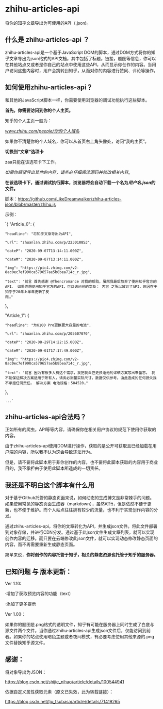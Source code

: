 # zhihu-articles-api

将你的知乎文章导出为可使用的API（.json)。

## 什么是 zhihu-articles-api ？

zhihu-articles-api是一个基于JavaScript DOM的脚本，通过DOM方式将你的知乎文章导出为json格式的API文档，其中包括了标题，链接，题图等信息，你可以在其他站点又或者是你自己的站点中使用这些API，从而显示你创作的内容。当用户访问这些内容时，用户会跳转到知乎，从而对你的内容进行赞同、评论等操作。

## 如何使用zhihu-articles-api？

和其他的JavaScript脚本一样，你需要使用浏览器的调试功能执行这些脚本。

**首先，你需要访问到你的个人主页。**

知乎的个人主页一般为：

*www.zhihu.com/people/你的个人域名*

如果你不清楚你的个人域名，你可以从首页右上角头像处，访问“我的主页”。

**切换到“文章”选项卡**

zaa只能在该选项卡下工作。

*如果你期望导出其他的内容，请务必仔细阅读源码并修改相关内容*。

**在该选项卡下，通过调试执行脚本，浏览器将会自动下载一个名为*用户名.json*的文件。**

脚本：https://github.com/LikeDreamwalker/zhihu-articles-json/blob/master/zhihu.js

示例：

`{
  "Article_0": {
    
    "headline": "将知乎文章导出为API",
    
    "url": "zhuanlan.zhihu.com/p/223010853",
    
    "dateP": "2020-09-07T13:14:11.000Z",
    
    "dateM": "2020-09-07T13:14:11.000Z",
    
    "img": "https://pic4.zhimg.com/v2-8ac0ec7ef990ca579657ae5b8bea714c_r.jpg",
    
    "text": "前言 首先感谢 @Thencromance 对我的帮助，虽然我最后放弃了使用知乎官方的API。 如果你想使用知乎官方的API，可以访问他的文章： 内容 之所以放弃了API，原因在于知乎于20年上半年更新了反
    爬…"
  
  },
  
  "Article_1": {
    
    "headline": "为K100 Pro更换更大容量的电池",
    
    "url": "zhuanlan.zhihu.com/p/205607070",
    
    "dateP": "2020-08-29T14:22:15.000Z",
    
    "dateM": "2020-09-01T17:17:49.000Z",
    
    "img": "https://pic4.zhimg.com/v2-8ac0ec7ef990ca579657ae5b8bea714c_r.jpg",
    
    "text": "前言 因为有很多人有这个需求，我把我自己更换电池的详细方案写出来备忘。 我不能保证解决方案适用于所有人，请务必测量实际尺寸，数据仅供参考，由此造成的任何损失我不承担任何责任。 解决方案 电池规格：504520…"
  },
    
    ...`

## zhihu-articles-api合法吗？

正如所有的爬虫，API等等内容，请确保你在相关用户协议的规范下使用你获取的内容。

由于zhihu-articles-api使用DOM进行操作，获取的是公开可获取且已经加载在用户端的内容，所以我不认为这会导致违法行为。

但是，请不要将此脚本用于非你创作的内容，也不要将此脚本获取的内容用于商业目的，我不承担由于使用此脚本所造成的一切责任。

## 我还是不明白这个脚本有什么用

对于基于Github托管的静态页面来说，如何动态的生成博文是非常棘手的问题。如果使用常见的静态页面生成器（markdown），虽然可行，但是依然不便于更新，也不便于维护。而个人站点往往拥有较少的流量，也不利于实现创作内容的分发。

通过zhihu-articles-api，将你的文章转化为API，并生成json文件。将此文件部署到对象存储，并进行CDN分发。通过基于此json文件生成文章列表，就可以实现创作内容的迁移。而只要在云端修改此json文件，就可以实现动态修改静态页面的内容，而不再需要重新生成静态页面。

简单来说，**你将创作的内容托管于知乎，相关的静态资源也托管于知乎的服务器。**

## 已知问题 与 版本更新：

Ver 1.10:

·增加了获取预览内容的功能（text）

·添加了更多提示

Ver 1.00：

如果你的题图是.png格式的透明文件，知乎有可能在服务器上同时生成了白底与源文件两个文件，当你通过zhihu-articles-api生成json文件后，仅能访问到前者。如果你的站点使用暗色主题或者夜间模式，有必要考虑使用其他来源的.png文件替换知乎源文件。

## 感谢：

将对象导出为JSON：

https://blog.csdn.net/shijie_nihao/article/details/100544941

依据自定义属性获取元素（原文已失效，此为转载链接）：

https://blog.csdn.net/tju_tsubasa/article/details/71419265
